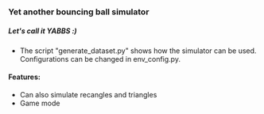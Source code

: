 ### Yet another bouncing ball simulator
##### Let's call it YABBS :)

-  The script "generate_dataset.py" shows how the simulator can be used. Configurations can be changed in env_config.py.


#### Features:
-  Can also simulate recangles and triangles
-  Game mode
